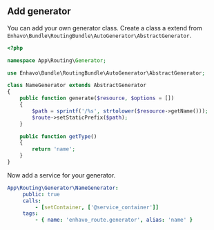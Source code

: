 ## Add generator

You can add your own generator class. Create a class a extend from
`Enhavo\Bundle\RoutingBundle\AutoGenerator\AbstractGenerator`.

```php
<?php

namespace App\Routing\Generator;

use Enhavo\Bundle\RoutingBundle\AutoGenerator\AbstractGenerator;

class NameGenerator extends AbstractGenerator
{
    public function generate($resource, $options = [])
    {
        $path = sprintf('/%s', strtolower($resource->getName()));
        $route->setStaticPrefix($path);
    }

    public function getType()
    {
        return 'name';
    }
}
```

Now add a service for your generator.

```yaml
App\Routing\Generator\NameGenerator:
     public: true
     calls:
         - [setContainer, ['@service_container']]
     tags:
         - { name: 'enhavo_route.generator', alias: 'name' }
```
